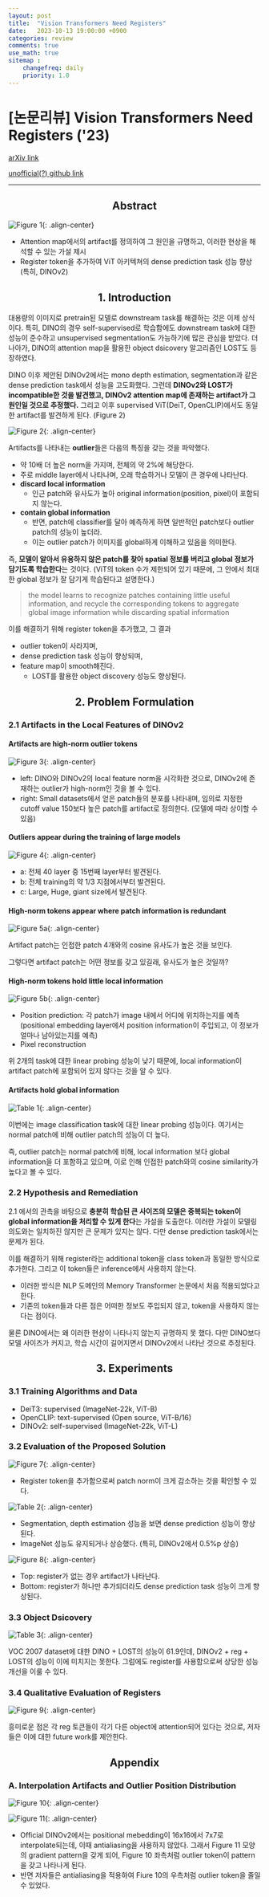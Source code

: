 ```yaml
---
layout: post
title:  "Vision Transformers Need Registers"
date:   2023-10-13 19:00:00 +0900
categories: review
comments: true
use_math: true
sitemap :
    changefreq: daily
    priority: 1.0
---
```


# [논문리뷰] Vision Transformers Need Registers ('23)

[arXiv link](https://arxiv.org/abs/2309.16588)

[unofficial(?) github link](https://github.com/kyegomez/Vit-RGTS)

---

## <center> Abstract

![Figure 1](https://dongwoo-im.github.io/assets/img/posts/2023-10-13-ViT_need_registers/fig1.webp){: .align-center}

- Attention map에서의 artifact를 정의하여 그 원인을 규명하고, 이러한 현상을 해석할 수 있는 가설 제시
- Register token을 추가하여 ViT 아키텍쳐의 dense prediction task 성능 향상 (특히, DINOv2)

## <center> 1. Introduction

대용량의 이미지로 pretrain된 모델로 downstream task를 해결하는 것은 이제 상식이다. 특히, DINO의 경우 self-supervised로 학습함에도 downstream task에 대한 성능이 준수하고 unsupervised segmentation도 가능하기에 많은 관심을 받았다. 더 나아가, DINO의 attention map을 활용한 object dsicovery 알고리즘인 LOST도 등장하였다.

DINO 이후 제안된 DINOv2에서는 mono depth estimation, segmentation과 같은 dense prediction task에서 성능을 고도화했다. 그런데 **DINOv2와 LOST가 incompatible한 것을 발견했고, DINOv2 attention map에 존재하는 artifact가 그 원인일 것으로 추정했다.** 그리고 이후 supervised ViT(DeiT, OpenCLIP)에서도 동일한 artifact를 발견하게 된다. (Figure 2)

![Figure 2](https://dongwoo-im.github.io/assets/img/posts/2023-10-13-ViT_need_registers/fig2.webp){: .align-center}

Artifacts를 나타내는 **outlier**들은 다음의 특징을 갖는 것을 파악했다.
- 약 10배 더 높은 norm을 가지며, 전체의 약 2%에 해당한다.
- 주로 middle layer에서 나타나며, 오래 학습하거나 모델이 큰 경우에 나타난다.
- **discard local information**
    - 인근 patch와 유사도가 높아 original information(position, pixel)이 포함되지 않는다.
- **contain global information**
    - 반면, patch에 classifier를 달아 예측하게 하면 일반적인 patch보다 outlier patch의 성능이 높더라.
    - 이는 outlier patch가 이미지를 global하게 이해하고 있음을 의미한다.

즉, **모델이 알아서 유용하지 않은 patch를 찾아 spatial 정보를 버리고 global 정보가 담기도록 학습한다**는 것이다. (ViT의 token 수가 제한되어 있기 때문에, 그 안에서 최대한 global 정보가 잘 담기게 학습된다고 설명한다.)

> the model learns to recognize patches containing little useful information, and recycle the corresponding tokens to aggregate global image information while discarding spatial information

이를 해결하기 위해 register token을 추가했고, 그 결과
- outlier token이 사라지며,
- dense prediction task 성능이 향상되며,
- feature map이 smooth해진다.
    - LOST를 활용한 object discovery 성능도 향상된다.

## <center> 2. Problem Formulation

### 2.1 Artifacts in the Local Features of DINOv2

#### Artifacts are high-norm outlier tokens

![Figure 3](https://dongwoo-im.github.io/assets/img/posts/2023-10-13-ViT_need_registers/fig3.webp){: .align-center}

- left: DINO와 DINOv2의 local feature norm을 시각화한 것으로, DINOv2에 존재하는 outlier가 high-norm인 것을 볼 수 있다.
- right: Small datasets에서 얻은 patch들의 분포를 나타내며, 임의로 지정한 cutoff value 150보다 높은 patch를 artifact로 정의한다. (모델에 따라 상이할 수 있음)

#### Outliers appear during the training of large models

![Figure 4](https://dongwoo-im.github.io/assets/img/posts/2023-10-13-ViT_need_registers/fig4.webp){: .align-center}

- a: 전체 40 layer 중 15번째 layer부터 발견된다.
- b: 전체 training의 약 1/3 지점에서부터 발견된다.
- c: Large, Huge, giant size에서 발견된다.

#### High-norm tokens appear where patch information is redundant

![Figure 5a](https://dongwoo-im.github.io/assets/img/posts/2023-10-13-ViT_need_registers/fig5a.webp){: .align-center}

Artifact patch는 인접한 patch 4개와의 cosine 유사도가 높은 것을 보인다.

그렇다면 artifact patch는 어떤 정보를 갖고 있길래, 유사도가 높은 것일까?

#### High-norm tokens hold little local information

![Figure 5b](https://dongwoo-im.github.io/assets/img/posts/2023-10-13-ViT_need_registers/fig5b.webp){: .align-center}

- Position prediction: 각 patch가 image 내에서 어디에 위치하는지를 예측 (positional embedding layer에서 position information이 주입되고, 이 정보가 얼마나 남아있는지를 예측)
- Pixel reconstruction

위 2개의 task에 대한 linear probing 성능이 낮기 때문에, local information이 artifact patch에 포함되어 있지 않다는 것을 알 수 있다.

#### Artifacts hold global information

![Table 1](https://dongwoo-im.github.io/assets/img/posts/2023-10-13-ViT_need_registers/tab1.webp){: .align-center}

이번에는 image classification task에 대한 linear probing 성능이다. 여기서는 normal patch에 비해 outlier patch의 성능이 더 높다.

즉, outlier patch는 normal patch에 비해, local information 보다 global information을 더 포함하고 있으며, 이로 인해 인접한 patch와의 cosine similarity가 높다고 볼 수 있다.

### 2.2 Hypothesis and Remediation

2.1 에서의 관측을 바탕으로 **충분히 학습된 큰 사이즈의 모델은 중복되는 token이 global information을 처리할 수 있게 한다**는 가설을 도출한다. 이러한 가설이 모델링 의도와는 일치하진 않지만 큰 문제가 있지는 않다. 다만 dense prediction task에서는 문제가 된다.

이를 해결하기 위해 register라는 additional token을 class token과 동일한 방식으로 추가한다. 그리고 이 token들은 inference에서 사용하지 않는다.
- 이러한 방식은 NLP 도메인의 Memory Transformer 논문에서 처음 적용되었다고 한다.
- 기존의 token들과 다른 점은 어떠한 정보도 주입되지 않고, token을 사용하지 않는다는 점이다.

물론 DINO에서는 왜 이러한 현상이 나타나지 않는지 규명하지 못 했다. 다만 DINO보다 모델 사이즈가 커지고, 학습 시간이 길어지면서 DINOv2에서 나타난 것으로 추정된다.

## <center> 3. Experiments

### 3.1 Training Algorithms and Data

- DeiT3: supervised (ImageNet-22k, ViT-B)
- OpenCLIP: text-supervised (Open source, ViT-B/16)
- DINOv2: self-supervised (ImageNet-22k, ViT-L)

### 3.2 Evaluation of the Proposed Solution

![Figure 7](https://dongwoo-im.github.io/assets/img/posts/2023-10-13-ViT_need_registers/fig7.webp){: .align-center}

- Register token을 추가함으로써 patch norm이 크게 감소하는 것을 확인할 수 있다.

![Table 2](https://dongwoo-im.github.io/assets/img/posts/2023-10-13-ViT_need_registers/tab2.webp){: .align-center}

- Segmentation, depth estimation 성능을 보면 dense prediction 성능이 향상된다.
- ImageNet 성능도 유지되거나 상승했다. (특히, DINOv2에서 0.5%p 상승)

![Figure 8](https://dongwoo-im.github.io/assets/img/posts/2023-10-13-ViT_need_registers/fig8.webp){: .align-center}

- Top: register가 없는 경우 artifact가 나타난다.
- Bottom: register가 하나만 추가되더라도 dense prediction task 성능이 크게 향상된다.

### 3.3 Object Dsicovery

![Table 3](https://dongwoo-im.github.io/assets/img/posts/2023-10-13-ViT_need_registers/tab3.webp){: .align-center}

VOC 2007 dataset에 대한 DINO + LOST의 성능이 61.9인데, DINOv2 + reg + LOST의 성능이 이에 미치지는 못한다. 그럼에도 register를 사용함으로써 상당한 성능 개선을 이룰 수 있다.

### 3.4 Qualitative Evaluation of Registers

![Figure 9](https://dongwoo-im.github.io/assets/img/posts/2023-10-13-ViT_need_registers/fig9.webp){: .align-center}

흥미로운 점은 각 reg 토큰들이 각기 다른 object에 attention되어 있다는 것으로, 저자들은 이에 대한 future work를 제안한다.

## <center> Appendix

### A. Interpolation Artifacts and Outlier Position Distribution

![Figure 10](https://dongwoo-im.github.io/assets/img/posts/2023-10-13-ViT_need_registers/fig10.webp){: .align-center}

![Figure 11](https://dongwoo-im.github.io/assets/img/posts/2023-10-13-ViT_need_registers/fig11.webp){: .align-center}

- Official DINOv2에서는 positional mebedding이 16x16에서 7x7로 interpolate되는데, 이때 antialiasing을 사용하지 않았다. 그래서 Figure 11 모양의 gradient pattern을 갖게 되어, Figure 10 좌측처럼 outlier token이 pattern을 갖고 나타나게 된다.
- 반면 저자들은 antialiasing을 적용하여 Fiure 10의 우측처럼 outlier token을 줄일 수 있었다.
